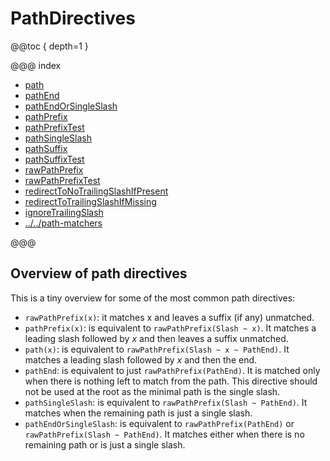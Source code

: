 # PathDirectives

@@toc { depth=1 }

@@@ index

* [path](path.md)
* [pathEnd](pathEnd.md)
* [pathEndOrSingleSlash](pathEndOrSingleSlash.md)
* [pathPrefix](pathPrefix.md)
* [pathPrefixTest](pathPrefixTest.md)
* [pathSingleSlash](pathSingleSlash.md)
* [pathSuffix](pathSuffix.md)
* [pathSuffixTest](pathSuffixTest.md)
* [rawPathPrefix](rawPathPrefix.md)
* [rawPathPrefixTest](rawPathPrefixTest.md)
* [redirectToNoTrailingSlashIfPresent](redirectToNoTrailingSlashIfPresent.md)
* [redirectToTrailingSlashIfMissing](redirectToTrailingSlashIfMissing.md)
* [ignoreTrailingSlash](ignoreTrailingSlash.md)
* [../../path-matchers](../../path-matchers.md)

@@@

<a id="overview-path-scala"></a>
## Overview of path directives

This is a tiny overview for some of the most common path directives:

* `rawPathPrefix(x)`: it matches x and leaves a suffix (if any) unmatched.
* `pathPrefix(x)`: is equivalent to `rawPathPrefix(Slash ~ x)`. It matches a leading slash followed by _x_ and then leaves a suffix unmatched.
* `path(x)`: is equivalent to `rawPathPrefix(Slash ~ x ~ PathEnd)`. It matches a leading slash followed by _x_ and then the end.
* `pathEnd`: is equivalent to just `rawPathPrefix(PathEnd)`. It is matched only when there is nothing left to match from the path. This directive should not be used at the root as the minimal path is the single slash.
* `pathSingleSlash`: is equivalent to `rawPathPrefix(Slash ~ PathEnd)`. It matches when the remaining path is just a single slash.
* `pathEndOrSingleSlash`: is equivalent to `rawPathPrefix(PathEnd)` or `rawPathPrefix(Slash ~ PathEnd)`. It matches either when there is no remaining path or is just a single slash.
